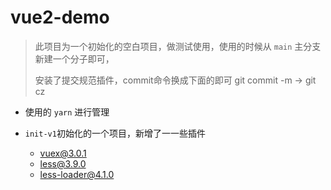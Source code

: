 # vue2-demo

> 此项目为一个初始化的空白项目，做测试使用，使用的时候从 `main` 主分支新建一个分子即可，
>
> 安装了提交规范插件，commit命令换成下面的即可
> git commit -m  -> git cz


- 使用的 `yarn` 进行管理

- `init-v1`初始化的一个项目，新增了一一些插件
  - vuex@3.0.1
  - less@3.9.0
  - less-loader@4.1.0

